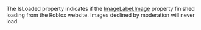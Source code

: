 The IsLoaded property indicates if the [ImageLabel.Image](https://create.roblox.com/docs/reference/engine/classes/ImageLabel#Image) property
finished loading from the Roblox website. Images declined by moderation
will never load.